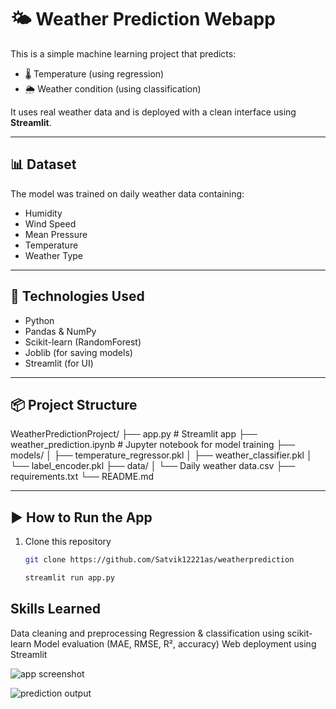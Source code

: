 # 🌤️ Weather Prediction Webapp

This is a simple machine learning project that predicts:
- 🌡️ Temperature (using regression)
- 🌦️ Weather condition (using classification)

It uses real weather data and is deployed with a clean interface using **Streamlit**.

---

## 📊 Dataset

The model was trained on daily weather data containing:
- Humidity
- Wind Speed
- Mean Pressure
- Temperature
- Weather Type

---

## 🔧 Technologies Used

- Python
- Pandas & NumPy
- Scikit-learn (RandomForest)
- Joblib (for saving models)
- Streamlit (for UI)

---

## 📦 Project Structure

WeatherPredictionProject/
├── app.py # Streamlit app
├── weather_prediction.ipynb # Jupyter notebook for model training
├── models/
│ ├── temperature_regressor.pkl
│ ├── weather_classifier.pkl
│ └── label_encoder.pkl
├── data/
│ └── Daily weather data.csv
├── requirements.txt
└── README.md


---

## ▶️ How to Run the App

1. Clone this repository  
   ```bash
   git clone https://github.com/Satvik12221as/weatherprediction

   streamlit run app.py

## Skills Learned
Data cleaning and preprocessing
Regression & classification using scikit-learn
Model evaluation (MAE, RMSE, R², accuracy)
Web deployment using Streamlit

![app screenshot](https://github.com/user-attachments/assets/9a4575bf-c270-427e-b1f1-c66b58af0a30)

![prediction output](https://github.com/user-attachments/assets/ff7d7def-5feb-4207-af8c-4610b41cc155)





